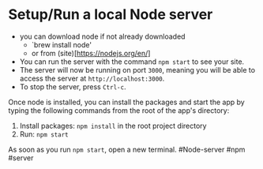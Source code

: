 # Setup/Run a local Node server
- you can download node if not already downloaded
  - `brew install node'
  - or from (site)[https://nodejs.org/en/] 
- You can run the server with the command `npm start` to see your site. 
- The server will now be running on port `3000`, meaning you will be able to access the server at `http://localhost:3000`. 
- To stop the server, press `Ctrl-c`.

Once node is installed, you can install the packages and start the app by typing the following commands from the root of the app's directory:

1. Install packages: `npm install` in the root project directory
2. Run: `npm start`

As soon as you run `npm start`, open a new terminal.
#Node-server #npm #server